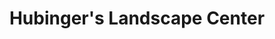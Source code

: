 ---
title: "Hubinger's Landscape Center"
url: /crown-point/hubingers-landscape-center/
shop: garden centre
---